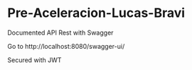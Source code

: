 # Pre-Aceleracion-Lucas-Bravi

Documented API Rest with Swagger

Go to http://localhost:8080/swagger-ui/

Secured with JWT

